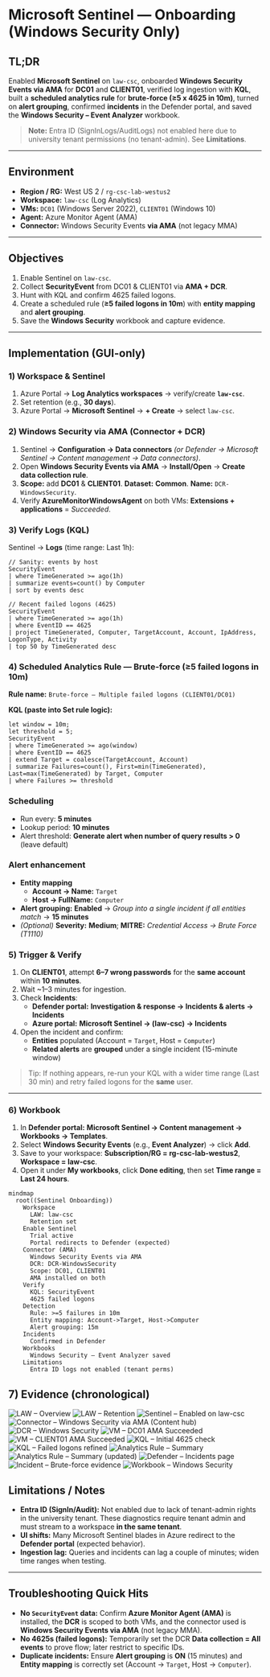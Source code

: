 # Microsoft Sentinel — Onboarding (Windows Security Only)

## TL;DR
Enabled **Microsoft Sentinel** on `law-csc`, onboarded **Windows Security Events via AMA** for **DC01** and **CLIENT01**, verified log ingestion with **KQL**, built a **scheduled analytics rule** for **brute-force (≥5 x 4625 in 10m)**, turned on **alert grouping**, confirmed **incidents** in the Defender portal, and saved the **Windows Security – Event Analyzer** workbook.

> **Note:** Entra ID (SignInLogs/AuditLogs) not enabled here due to university tenant permissions (no tenant-admin). See **Limitations**.

---

## Environment
- **Region / RG:** West US 2 / `rg-csc-lab-westus2`  
- **Workspace:** `law-csc` (Log Analytics)  
- **VMs:** `DC01` (Windows Server 2022), `CLIENT01` (Windows 10)  
- **Agent:** Azure Monitor Agent (AMA)  
- **Connector:** Windows Security Events **via AMA** (not legacy MMA)

---

## Objectives
1) Enable Sentinel on `law-csc`.  
2) Collect **SecurityEvent** from DC01 & CLIENT01 via **AMA + DCR**.  
3) Hunt with KQL and confirm 4625 failed logons.  
4) Create a scheduled rule (**≥5 failed logons in 10m**) with **entity mapping** and **alert grouping**.  
5) Save the **Windows Security** workbook and capture evidence.

---

## Implementation (GUI-only)

### 1) Workspace & Sentinel
1. Azure Portal → **Log Analytics workspaces** → verify/create **`law-csc`**.  
2. Set retention (e.g., **30 days**).  
3. Azure Portal → **Microsoft Sentinel** → **+ Create** → select `law-csc`.

### 2) Windows Security via AMA (Connector + DCR)
1. Sentinel → **Configuration → Data connectors** *(or Defender → Microsoft Sentinel → Content management → Data connectors)*.  
2. Open **Windows Security Events via AMA** → **Install/Open** → **Create data collection rule**.  
3. **Scope:** add **DC01** & **CLIENT01**. **Dataset:** **Common**. **Name:** `DCR-WindowsSecurity`.  
4. Verify **AzureMonitorWindowsAgent** on both VMs: **Extensions + applications** = *Succeeded*.

### 3) Verify Logs (KQL)
Sentinel → **Logs** (time range: Last 1h):

```kusto
// Sanity: events by host
SecurityEvent
| where TimeGenerated >= ago(1h)
| summarize events=count() by Computer
| sort by events desc
```

```Kusto
// Recent failed logons (4625)
SecurityEvent
| where TimeGenerated >= ago(1h)
| where EventID == 4625
| project TimeGenerated, Computer, TargetAccount, Account, IpAddress, LogonType, Activity
| top 50 by TimeGenerated desc
```

### 4) Scheduled Analytics Rule — Brute-force (≥5 failed logons in 10m)

**Rule name:** `Brute-force – Multiple failed logons (CLIENT01/DC01)`

**KQL (paste into Set rule logic):**
```kusto
let window = 10m;
let threshold = 5;
SecurityEvent
| where TimeGenerated >= ago(window)
| where EventID == 4625
| extend Target = coalesce(TargetAccount, Account)
| summarize Failures=count(), First=min(TimeGenerated), Last=max(TimeGenerated) by Target, Computer
| where Failures >= threshold
```
### Scheduling

- Run every: **5 minutes**
- Lookup period: **10 minutes**
- Alert threshold: **Generate alert when number of query results > 0** (leave default)

### Alert enhancement

- **Entity mapping**
  - **Account → Name:** `Target`
  - **Host → FullName:** `Computer`
- **Alert grouping:** **Enabled** → *Group into a single incident if all entities match* → **15 minutes**
- *(Optional)* **Severity:** **Medium**; **MITRE:** *Credential Access → Brute Force (T1110)*

### 5) Trigger & Verify

1. On **CLIENT01**, attempt **6–7 wrong passwords** for the **same account** within **10 minutes**.
2. Wait ~1–3 minutes for ingestion.
3. Check **Incidents**:
   - **Defender portal:** **Investigation & response → Incidents & alerts → Incidents**
   - **Azure portal:** **Microsoft Sentinel → (law-csc) → Incidents**
4. Open the incident and confirm:
   - **Entities** populated (Account = `Target`, Host = `Computer`)
   - **Related alerts** are **grouped** under a single incident (15-minute window)

> Tip: If nothing appears, re-run your KQL with a wider time range (Last 30 min) and retry failed logons for the **same** user.

---

### 6) Workbook

1. In **Defender portal:** **Microsoft Sentinel → Content management → Workbooks → Templates**.
2. Select **Windows Security Events** (e.g., **Event Analyzer**) → click **Add**.
3. Save to your workspace: **Subscription/RG = rg-csc-lab-westus2**, **Workspace = law-csc**.
4. Open it under **My workbooks**, click **Done editing**, then set **Time range = Last 24 hours**.

```mermaid
mindmap
  root((Sentinel Onboarding))
    Workspace
      LAW: law-csc
      Retention set
    Enable Sentinel
      Trial active
      Portal redirects to Defender (expected)
    Connector (AMA)
      Windows Security Events via AMA
      DCR: DCR-WindowsSecurity
      Scope: DC01, CLIENT01
      AMA installed on both
    Verify
      KQL: SecurityEvent
      4625 failed logons
    Detection
      Rule: >=5 failures in 10m
      Entity mapping: Account->Target, Host->Computer
      Alert grouping: 15m
    Incidents
      Confirmed in Defender
    Workbooks
      Windows Security – Event Analyzer saved
    Limitations
      Entra ID logs not enabled (tenant perms)
```

## 7) Evidence (chronological)

![LAW – Overview](./screenshots/law-csc-overview.png)
![LAW – Retention](./screenshots/law-csc-retention.png)
![Sentinel – Enabled on law-csc](./screenshots/MS-Sentinel-law-csc.png)
![Connector – Windows Security via AMA (Content hub)](./screenshots/Sentinel-Dataconnectors-contenthub-WSEviaAMA.png)
![DCR – Windows Security](./screenshots/DCR-WindowsSecurity-Overview.png)
![VM – DC01 AMA Succeeded](./screenshots/vm-dc01-ama-succeeded.png)
![VM – CLIENT01 AMA Succeeded](./screenshots/vm-client01-ama-succeeded.png)
![KQL – Initial 4625 check](./screenshots/Sentinel-KQL-4265-Failed-logins.png)
![KQL – Failed logons refined](./screenshots/kql-failed-logons.png)
![Analytics Rule – Summary](./screenshots/analytics-rule-summary.png)
![Analytics Rule – Summary (updated)](./screenshots/analytics-rule-summary(2).png)
![Defender – Incidents page](./screenshots/Defender-Incidents-page.png)
![Incident – Brute-force evidence](./screenshots/incidents-bruteforce.png)
![Workbook – Windows Security](./screenshots/workbook-windows-security.png)

## Limitations / Notes

- **Entra ID (SignIn/Audit):** Not enabled due to lack of tenant-admin rights in the university tenant. These diagnostics require tenant admin and must stream to a workspace **in the same tenant**.
- **UI shifts:** Many Microsoft Sentinel blades in Azure redirect to the **Defender portal** (expected behavior).
- **Ingestion lag:** Queries and incidents can lag a couple of minutes; widen time ranges when testing.

---

## Troubleshooting Quick Hits

- **No `SecurityEvent` data:** Confirm **Azure Monitor Agent (AMA)** is installed, the **DCR** is scoped to both VMs, and the connector used is **Windows Security Events via AMA** (not legacy MMA).
- **No 4625s (failed logons):** Temporarily set the DCR **Data collection = All events** to prove flow; later restrict to specific IDs.
- **Duplicate incidents:** Ensure **Alert grouping** is **ON** (15 minutes) and **Entity mapping** is correctly set (Account → `Target`, Host → `Computer`).
